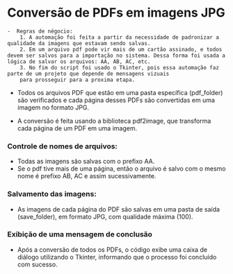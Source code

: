 # Conversão de PDFs em imagens JPG

    -  Regras de négocio:
        1. A automação foi feita a partir da necessidade de padronizar a qualidade da imagens que estavam sendo salvas.
        2. Em um arquivo pdf pode vir mais de um cartão assinado, e todos devem ser salvos para a importação no sistema. Dessa forma foi usada a lógica de salvar os arquivos: AA, AB, AC, etc.
        3. No fim do script foi usado o Tkinter, pois essa automação faz parte de um projeto que depende de mensagens vizuais 
        para prosseguir para a proxima etapa. 

- Todos os arquivos PDF que estão em uma pasta específica (pdf_folder) são verificados e cada página desses PDFs são convertidas em uma imagem no formato JPG.

- A conversão é feita usando a biblioteca pdf2image, que transforma cada página de um PDF em uma imagem.

### Controle de nomes de arquivos:

 - Todas as imagens são salvas com o prefixo AA.
 - Se o pdf tive mais de uma página, então o arquivo é salvo com o mesmo nome é prefixo AB, AC e assim sucessivamente.

### Salvamento das imagens:

- As imagens de cada página do PDF são salvas em uma pasta de saída (save_folder), em formato JPG, com qualidade máxima (100).

### Exibição de uma mensagem de conclusão

- Após a conversão de todos os PDFs, o código exibe uma caixa de diálogo utilizando o Tkinter, informando que o processo foi concluído com sucesso.